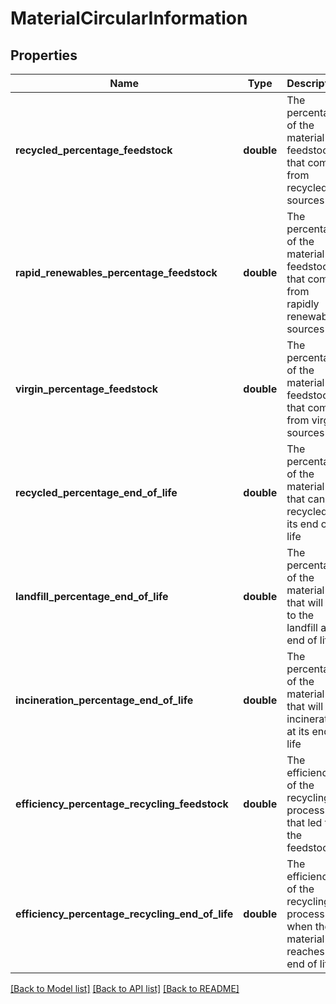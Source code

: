 # MaterialCircularInformation

## Properties
Name | Type | Description | Notes
------------ | ------------- | ------------- | -------------
**recycled_percentage_feedstock** | **double** | The percentage of the material&#39;s feedstock that comes from recycled sources | 
**rapid_renewables_percentage_feedstock** | **double** | The percentage of the material&#39;s feedstock that comes from rapidly renewable sources | 
**virgin_percentage_feedstock** | **double** | The percentage of the material&#39;s feedstock that comes from virgin sources | [optional] 
**recycled_percentage_end_of_life** | **double** | The percentage of the material that can be recycled at its end of life | 
**landfill_percentage_end_of_life** | **double** | The percentage of the material that will go to the landfill at its end of life | 
**incineration_percentage_end_of_life** | **double** | The percentage of the material that will be incinerated at its end of life | [optional] 
**efficiency_percentage_recycling_feedstock** | **double** | The efficiency of the recycling process that led to the feedstock | 
**efficiency_percentage_recycling_end_of_life** | **double** | The efficiency of the recycling process when the material reaches its end of life | 

[[Back to Model list]](../README.md#documentation-for-models) [[Back to API list]](../README.md#documentation-for-api-endpoints) [[Back to README]](../README.md)


